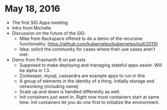 # May 18, 2016

* The first SIG Apps meeting
* Intro from Michelle
* Discussion on the future of the SIG:
  * Mike from Rackspace offered to do a demo of the recursive functionality: https://github.com/kubernetes/kubernetes/pull/25110
  * Idea: solicit the community for cases where their use cases aren’t met.
* Demo from Prashanth B on pet sets
  * Supposed to make deploying and managing stateful apps easier. Will be alpha in 1.3.
  * Zookeeper, mysql, cassandra are example apps to run in this
  * A group of elements in the identity of a thing. Initially storage and networking (including name)
  * Scale up and down is handled differently as well.
  * Init containers just went in. Right now most containers start at same time. Init containers let you do one first to initialize the environment.
